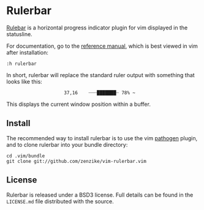 Rulerbar
========

[Rulebar](https://github.com/zenzike/vim-rulerbar) is a horizontal progress
indicator plugin for vim displayed in the statusline.

For documentation, go to the [reference manual](https://raw.github.com/zenzike/vim-rulerbar/master/doc/rulerbar.txt),
which is best viewed in vim after installation:

    :h rulerbar

In short, rulerbar will replace the standard ruler output with something
that looks like this:

                         37,16    ┈┈┈███████┈ 78% ~

This displays the current window position within a buffer.


Install
-------

The recommended way to install rulerbar is to use the vim
[pathogen](http://github.com/tpope/vim-pathogen) plugin, and
to clone rulerbar into your bundle directory:

    cd .vim/bundle
    git clone git://github.com/zenzike/vim-rulerbar.vim

License
-------

Rulerbar is released under a BSD3 license. Full details can be found in the
`LICENSE.md` file distributed with the source.
